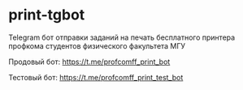 # print-tgbot

Telegram бот отправки заданий на печать бесплатного принтера профкома студентов физического факультета МГУ

Продовый бот:
https://t.me/profcomff_print_bot

Тестовый бот:
https://t.me/profcomff_print_test_bot
